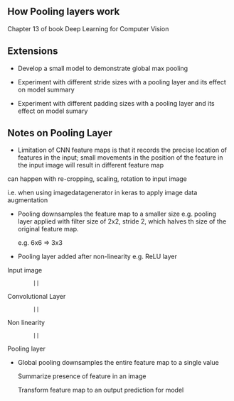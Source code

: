 ## How Pooling layers work

Chapter 13 of book Deep Learning for Computer Vision


## Extensions

* Develop a small model to demonstrate global max pooling

* Experiment with different stride sizes with a pooling layer and its effect on model summary

* Experiment with different padding sizes with a pooling layer and its effect on model sumary


## Notes on Pooling Layer

* Limitation of CNN feature maps is that it records the precise location of features in the input; small movements in the position of the feature in the input image will result in different feature map

can happen with re-cropping, scaling, rotation to input image

i.e. when using imagedatagenerator in keras to apply image data augmentation


* Pooling downsamples the feature map to a smaller size
  e.g. pooling layer applied with filter size of 2x2, stride 2, which halves th size of the original feature map.

  e.g. 6x6 => 3x3

 * Pooling layer added after non-linearity e.g. ReLU layer


 Input image

 			||

 Convolutional Layer

 			||

 Non linearity

 			||

 Pooling layer



* Global pooling downsamples the entire feature map to a single value

	Summarize presence of feature in an image

	Transform feature map to an output prediction for model